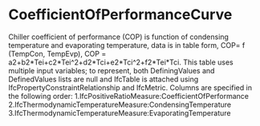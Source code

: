 CoefficientOfPerformanceCurve
=============================

Chiller coefficient of performance (COP) is function of condensing temperature and evaporating temperature, data is in table form, COP= f (TempCon, TempEvp), COP = a2+b2\*Tei+c2\*Tei\^2+d2\*Tci+e2\*Tci\^2+f2\*Tei\*Tci.
This table uses multiple input variables; to represent, both DefiningValues and DefinedValues lists are null and IfcTable is attached using IfcPropertyConstraintRelationship and IfcMetric.  Columns are specified in the following order:
1.IfcPositiveRatioMeasure:CoefficientOfPerformance
2.IfcThermodynamicTemperatureMeasure:CondensingTemperature
3.IfcThermodynamicTemperatureMeasure:EvaporatingTemperature
